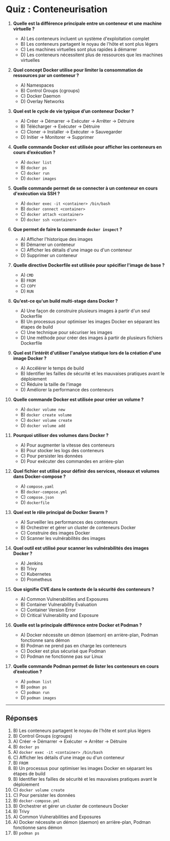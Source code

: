 
# Quiz : Conteneurisation

1. **Quelle est la différence principale entre un conteneur et une machine virtuelle ?**
   - A) Les conteneurs incluent un système d'exploitation complet
   - B) Les conteneurs partagent le noyau de l'hôte et sont plus légers
   - C) Les machines virtuelles sont plus rapides à démarrer
   - D) Les conteneurs nécessitent plus de ressources que les machines virtuelles

2. **Quel concept Docker utilise pour limiter la consommation de ressources par un conteneur ?**
   - A) Namespaces
   - B) Control Groups (cgroups)
   - C) Docker Daemon
   - D) Overlay Networks

3. **Quel est le cycle de vie typique d’un conteneur Docker ?**
   - A) Créer → Démarrer → Exécuter → Arrêter → Détruire
   - B) Télécharger → Exécuter → Détruire
   - C) Cloner → Installer → Exécuter → Sauvegarder
   - D) Initier → Monitorer → Supprimer

4. **Quelle commande Docker est utilisée pour afficher les conteneurs en cours d’exécution ?**
   - A) `docker list`
   - B) `docker ps`
   - C) `docker run`
   - D) `docker images`

5. **Quelle commande permet de se connecter à un conteneur en cours d'exécution via SSH ?**
   - A) `docker exec -it <container> /bin/bash`
   - B) `docker connect <container>`
   - C) `docker attach <container>`
   - D) `docker ssh <container>`

6. **Que permet de faire la commande `docker inspect` ?**
   - A) Afficher l'historique des images
   - B) Démarrer un conteneur
   - C) Afficher les détails d'une image ou d'un conteneur
   - D) Supprimer un conteneur

7. **Quelle directive Dockerfile est utilisée pour spécifier l'image de base ?**
   - A) `CMD`
   - B) `FROM`
   - C) `COPY`
   - D) `RUN`

8. **Qu'est-ce qu'un build multi-stage dans Docker ?**
   - A) Une façon de construire plusieurs images à partir d'un seul Dockerfile
   - B) Un processus pour optimiser les images Docker en séparant les étapes de build
   - C) Une technique pour sécuriser les images
   - D) Une méthode pour créer des images à partir de plusieurs fichiers Dockerfile

9. **Quel est l'intérêt d'utiliser l'analyse statique lors de la création d'une image Docker ?**
   - A) Accélérer le temps de build
   - B) Identifier les failles de sécurité et les mauvaises pratiques avant le déploiement
   - C) Réduire la taille de l'image
   - D) Améliorer la performance des conteneurs

10. **Quelle commande Docker est utilisée pour créer un volume ?**
    - A) `docker volume new`
    - B) `docker create volume`
    - C) `docker volume create`
    - D) `docker volume add`

11. **Pourquoi utiliser des volumes dans Docker ?**
    - A) Pour augmenter la vitesse des conteneurs
    - B) Pour stocker les logs des conteneurs
    - C) Pour persister les données 
    - D) Pour exécuter des commandes en arrière-plan

12. **Quel fichier est utilisé pour définir des services, réseaux et volumes dans Docker-compose ?**
    - A) `compose.yaml`
    - B) `docker-compose.yml`
    - C) `compose.json`
    - D) `dockerfile`

13. **Quel est le rôle principal de Docker Swarm ?**
    - A) Surveiller les performances des conteneurs
    - B) Orchestrer et gérer un cluster de conteneurs Docker
    - C) Construire des images Docker
    - D) Scanner les vulnérabilités des images

14. **Quel outil est utilisé pour scanner les vulnérabilités des images Docker ?**
    - A) Jenkins
    - B) Trivy
    - C) Kubernetes
    - D) Prometheus

15. **Que signifie CVE dans le contexte de la sécurité des conteneurs ?**
    - A) Common Vulnerabilities and Exposures
    - B) Container Vulnerability Evaluation
    - C) Container Version Error
    - D) Critical Vulnerability and Exposure

16. **Quelle est la principale différence entre Docker et Podman ?**
    - A) Docker nécessite un démon (daemon) en arrière-plan, Podman fonctionne sans démon
    - B) Podman ne prend pas en charge les conteneurs
    - C) Docker est plus sécurisé que Podman
    - D) Podman ne fonctionne pas sur Linux

17. **Quelle commande Podman permet de lister les conteneurs en cours d’exécution ?**
    - A) `podman list`
    - B) `podman ps`
    - C) `podman run`
    - D) `podman images`

---

## Réponses
1. B) Les conteneurs partagent le noyau de l'hôte et sont plus légers
2. B) Control Groups (cgroups)
3. A) Créer → Démarrer → Exécuter → Arrêter → Détruire
4. B) `docker ps`
5. A) `docker exec -it <container> /bin/bash`
6. C) Afficher les détails d'une image ou d'un conteneur
7. B) `FROM`
8. B) Un processus pour optimiser les images Docker en séparant les étapes de build
9. B) Identifier les failles de sécurité et les mauvaises pratiques avant le déploiement
10. C) `docker volume create`
11. C) Pour persister les données
12. B) `docker-compose.yml`
13. B) Orchestrer et gérer un cluster de conteneurs Docker
14. B) Trivy
15. A) Common Vulnerabilities and Exposures
16. A) Docker nécessite un démon (daemon) en arrière-plan, Podman fonctionne sans démon
17. B) `podman ps`
